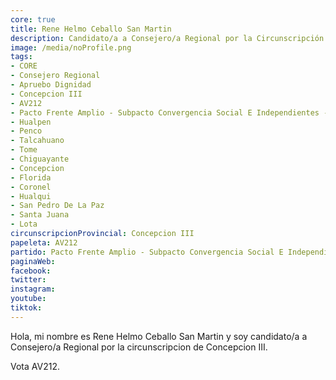 ```yaml
---
core: true
title: Rene Helmo Ceballo San Martin
description: Candidato/a a Consejero/a Regional por la Circunscripción de Concepcion III
image: /media/noProfile.png
tags:
- CORE
- Consejero Regional
- Apruebo Dignidad
- Concepcion III
- AV212
- Pacto Frente Amplio - Subpacto Convergencia Social E Independientes - Independientes
- Hualpen
- Penco
- Talcahuano
- Tome
- Chiguayante
- Concepcion
- Florida
- Coronel
- Hualqui
- San Pedro De La Paz
- Santa Juana
- Lota
circunscripcionProvincial: Concepcion III
papeleta: AV212
partido: Pacto Frente Amplio - Subpacto Convergencia Social E Independientes - Independientes
paginaWeb:
facebook:
twitter:
instagram:
youtube:
tiktok:
---
```

Hola, mi nombre es Rene Helmo Ceballo San Martin y soy candidato/a a Consejero/a Regional por la circunscripcion de Concepcion III.

Vota AV212.